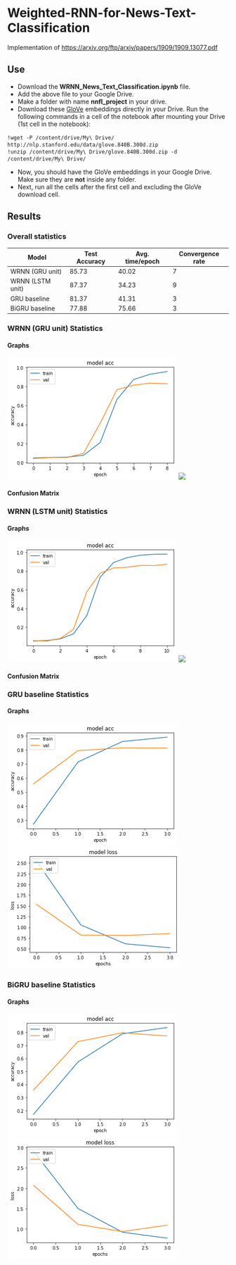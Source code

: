 # Weighted-RNN-for-News-Text-Classification
Implementation of https://arxiv.org/ftp/arxiv/papers/1909/1909.13077.pdf

## Use
* Download the **WRNN_News_Text_Classification.ipynb** file.
* Add the above file to your Google Drive.
* Make a folder with name **nnfl_project** in your drive.
* Download these [GloVe](http://nlp.stanford.edu/data/glove.840B.300d.zip) embeddings directly in your Drive. Run the following commands in a cell of the notebook after mounting your Drive (1st cell in the notebook):
```
!wget -P /content/drive/My\ Drive/ http://nlp.stanford.edu/data/glove.840B.300d.zip
!unzip /content/drive/My\ Drive/glove.840B.300d.zip -d /content/drive/My\ Drive/
```
* Now, you should have the GloVe embeddings in your Google Drive. Make sure they are **not** inside any folder.
* Next, run all the cells after the first cell and excluding the GloVe download cell.

## Results
### Overall statistics
| Model | Test Accuracy | Avg. time/epoch | Convergence rate |
| ----- | ------------- | --------------- | ---------------- |
| WRNN (GRU unit) | 85.73 | 40.02 | 7 |
| WRNN (LSTM unit) | 87.37 | 34.23 | 9 |
| GRU baseline | 81.37 | 41.31 | 3 |
| BiGRU baseline | 77.88 | 75.66 | 3 |
### WRNN (GRU unit) Statistics
#### Graphs
![](/images/wrnn_gru_acc.png) ![](/images/wrrn_gru_loss.png)
#### Confusion Matrix

### WRNN (LSTM unit) Statistics
#### Graphs
![](/images/wrnn_lstm_acc.png) ![](/images/wrrn_lstm_loss.png)
#### Confusion Matrix

### GRU baseline Statistics
#### Graphs
![](/images/gru_acc.png) ![](/images/gru_loss.png)

### BiGRU baseline Statistics
#### Graphs
![](/images/bigru_acc.png) ![](/images/bigru_loss.png)
